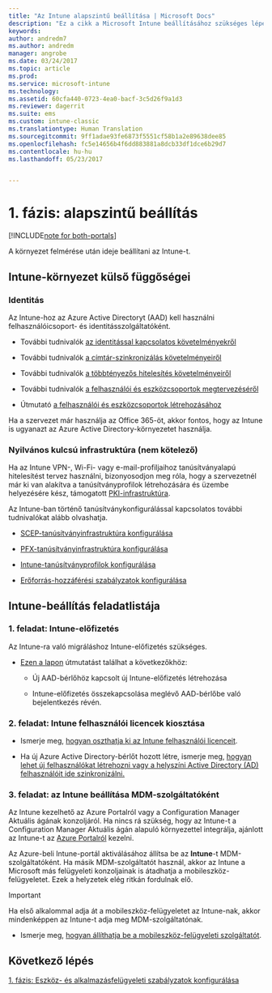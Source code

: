 ```yaml
---
title: "Az Intune alapszintű beállítása | Microsoft Docs"
description: "Ez a cikk a Microsoft Intune beállításához szükséges lépéseket ismerteti."
keywords: 
author: andredm7
ms.author: andredm
manager: angrobe
ms.date: 03/24/2017
ms.topic: article
ms.prod: 
ms.service: microsoft-intune
ms.technology: 
ms.assetid: 60cfa440-0723-4ea0-bacf-3c5d26f9a1d3
ms.reviewer: dagerrit
ms.suite: ems
ms.custom: intune-classic
ms.translationtype: Human Translation
ms.sourcegitcommit: 9ff1adae93fe6873f5551cf58b1a2e89638dee85
ms.openlocfilehash: fc5e14656b4f6dd883881a8dcb33df1dce6b29d7
ms.contentlocale: hu-hu
ms.lasthandoff: 05/23/2017


---
```


# <a name="phase-1-basic-setup"></a>1. fázis: alapszintű beállítás

[!INCLUDE[note for both-portals](../includes/note-for-both-portals.md)]

A környezet felmérése után ideje beállítani az Intune-t.

## <a name="external-dependencies-for-an-intune-deployment"></a>Intune-környezet külső függőségei

### <a name="identity"></a>Identitás

Az Intune-hoz az Azure Active Directoryt (AAD) kell használni felhasználóicsoport- és identitásszolgáltatóként.

-   További tudnivalók [az identitással kapcsolatos követelményekről](https://docs.microsoft.com/active-directory/active-directory-hybrid-identity-design-considerations-overview#design-considerations-overview)

-   További tudnivalók [a címtár-szinkronizálás követelményeiről](https://docs.microsoft.com/active-directory/active-directory-hybrid-identity-design-considerations-directory-sync-requirements)

-   További tudnivalók [a többtényezős hitelesítés követelményeiről](https://docs.microsoft.com/active-directory/active-directory-hybrid-identity-design-considerations-multifactor-auth-requirements)

-   További tudnivalók [a felhasználói és eszközcsoportok megtervezéséről](/intune-classic/deploy-use/plan-your-user-and-device-groups)

-   Útmutató [a felhasználói és eszközcsoportok létrehozásához](/intune-classic/deploy-use/use-groups-to-manage-users-and-devices-with-microsoft-intune)

Ha a szervezet már használja az Office 365-öt, akkor fontos, hogy az Intune is ugyanazt az Azure Active Directory-környezetet használja.

### <a name="pki-optional"></a>Nyilvános kulcsú infrastruktúra (nem kötelező)

Ha az Intune VPN-, Wi-Fi- vagy e-mail-profiljaihoz tanúsítványalapú hitelesítést tervez használni, bizonyosodjon meg róla, hogy a szervezetnél már ki van alakítva a tanúsítványprofilok létrehozására és üzembe helyezésére kész, támogatott [PKI-infrastruktúra](/intune-classic/deploy-use/secure-resource-access-with-certificate-profiles).

Az Intune-ban történő tanúsítványkonfigurálással kapcsolatos további tudnivalókat alább olvashatja.

-   [SCEP-tanúsítványinfrastruktúra konfigurálása](/intune-classic/deploy-use/configure-certificate-infrastructure-for-scep)

-   [PFX-tanúsítványinfrastruktúra konfigurálása](/intune-classic/deploy-use/configure-certificate-infrastructure-for-pfx)

-   [Intune-tanúsítványprofilok konfigurálása](/intune-classic/deploy-use/configure-intune-certificate-profiles)

-   [Erőforrás-hozzáférési szabályzatok konfigurálása](/intune-classic/deploy-use/enable-access-to-company-resources-with-microsoft-intune)

## <a name="task-list-for-an-intune-setup"></a>Intune-beállítás feladatlistája

### <a name="task-1-intune-subscription"></a>1. feladat: Intune-előfizetés

Az Intune-ra való migráláshoz Intune-előfizetés szükséges.

-   [Ezen a lapon](https://portal.office.com/Signup/Signup.aspx?OfferId=40BE278A-DFD1-470a-9EF7-9F2596EA7FF9&dl=INTUNE_A&ali=1#0) útmutatást találhat a következőkhöz:

    -   Új AAD-bérlőhöz kapcsolt új Intune-előfizetés létrehozása

    -   Intune-előfizetés összekapcsolása meglévő AAD-bérlőbe való bejelentkezés révén.

### <a name="task-2-assign-intune-user-licenses"></a>2. feladat: Intune felhasználói licencek kiosztása

-   Ismerje meg, [hogyan oszthatja ki az Intune felhasználói licenceit](/intune-classic/get-started/start-with-a-paid-subscription-to-microsoft-intune-step-4).

-   Ha új Azure Active Directory-bérlőt hozott létre, ismerje meg, [hogyan lehet új felhasználókat létrehozni vagy a helyszíni Active Directory (AD) felhasználóit ide szinkronizálni.](https://docs.microsoft.com/azure/active-directory/connect/active-directory-aadconnect)

### <a name="task-3-set-your-mdm-authority-to-intune"></a>3. feladat: az Intune beállítása MDM-szolgáltatóként

Az Intune kezelhető az Azure Portalról vagy a Configuration Manager Aktuális ágának konzoljáról. Ha nincs rá szükség, hogy az Intune-t a Configuration Manager Aktuális ágán alapuló környezettel integrálja, ajánlott az Intune-t az [Azure Portalról](https://portal.azure.com) kezelni.

Az Azure-beli Intune-portál aktiválásához állítsa be az **Intune**-t MDM-szolgáltatóként. Ha másik MDM-szolgáltatót használ, akkor az Intune a Microsoft más felügyeleti konzoljainak is átadhatja a mobileszköz-felügyeletet. Ezek a helyzetek elég ritkán fordulnak elő.

> [!IMPORTANT]
> Ha első alkalommal adja át a mobileszköz-felügyeletet az Intune-nak, akkor mindenképpen az Intune-t adja meg MDM-szolgáltatónak.

-   Ismerje meg, [hogyan állíthatja be a mobileszköz-felügyeleti szolgáltatót](/intune-classic/deploy-use/prerequisites-for-enrollment#step-2-set-mdm-authority).

## <a name="next-step"></a>Következő lépés

[1. fázis: Eszköz- és alkalmazásfelügyeleti szabályzatok konfigurálása](/intune-classic/plan-design/migration-phase1-configure-device-and-app-management-policies)

